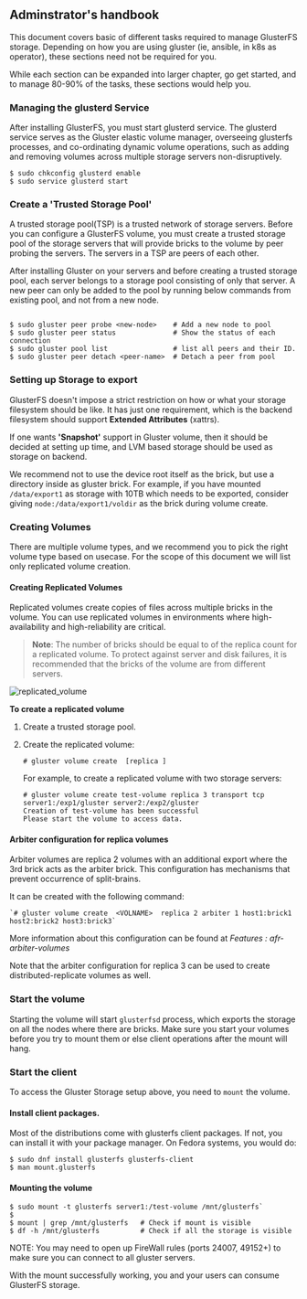 ## Adminstrator's handbook

This document covers basic of different tasks required to manage GlusterFS storage. Depending on how you are using gluster (ie, ansible, in k8s as operator), these sections need not be required for you.

While each section can be expanded into larger chapter, go get started, and to manage 80-90% of the tasks, these sections would help you.

### Managing the glusterd Service

After installing GlusterFS, you must start glusterd service. The
glusterd service serves as the Gluster elastic volume manager,
overseeing glusterfs processes, and co-ordinating dynamic volume
operations, such as adding and removing volumes across multiple storage
servers non-disruptively.

```
$ sudo chkconfig glusterd enable
$ sudo service glusterd start
```


### Create a 'Trusted Storage Pool'

A trusted storage pool(TSP) is a trusted network of storage servers.
Before you can configure a GlusterFS volume, you must create a trusted
storage pool of the storage servers that will provide bricks to the
volume by peer probing the servers. The servers in a TSP are peers
of each other.

After installing Gluster on your servers and before creating a trusted
storage pool, each server belongs to a storage pool consisting of only
that server. A new peer can only be added to the pool by running below commands from existing pool, and not from a new node.

```

$ sudo gluster peer probe <new-node>    # Add a new node to pool
$ sudo gluster peer status              # Show the status of each connection
$ sudo gluster pool list                # list all peers and their ID.
$ sudo gluster peer detach <peer-name>  # Detach a peer from pool

```

### Setting up Storage to export

GlusterFS doesn't impose a strict restriction on how or what your
storage filesystem should be like. It has just one requirement, which
is the backend filesystem should support **Extended Attributes**
(xattrs).

If one wants **'Snapshot'** support in Gluster volume, then it should
be decided at setting up time, and LVM based storage should be used as
storage on backend.

We recommend not to use the device root itself as the brick, but use
a directory inside as gluster brick. For example, if you have mounted
`/data/export1` as storage with 10TB which needs to be exported,
consider giving `node:/data/export1/voldir` as the brick during volume
create.

### Creating Volumes

There are multiple volume types, and we recommend you to pick the
right volume type based on usecase. For the scope of this document we will list only replicated volume creation.

#### Creating Replicated Volumes

Replicated volumes create copies of files across multiple bricks in the
volume. You can use replicated volumes in environments where
high-availability and high-reliability are critical.

> **Note**:
> The number of bricks should be equal to of the replica count for a
> replicated volume. To protect against server and disk failures, it is
> recommended that the bricks of the volume are from different servers.

![replicated_volume](https://cloud.githubusercontent.com/assets/10970993/7412379/d75272a6-ef5f-11e4-869a-c355e8505747.png)

**To create a replicated volume**

1.  Create a trusted storage pool.

2.  Create the replicated volume:

    `# gluster volume create  [replica ] `

    For example, to create a replicated volume with two storage servers:

        # gluster volume create test-volume replica 3 transport tcp server1:/exp1/gluster server2:/exp2/gluster
        Creation of test-volume has been successful
        Please start the volume to access data.


#### Arbiter configuration for replica volumes

Arbiter volumes are replica 2 volumes with an additional export where the 3rd brick acts as the arbiter brick. This configuration has mechanisms that prevent occurrence of split-brains.

It can be created with the following command:

    `# gluster volume create  <VOLNAME>  replica 2 arbiter 1 host1:brick1 host2:brick2 host3:brick3`

More information about this configuration can be found at *Features : afr-arbiter-volumes*

Note that the arbiter configuration for replica 3 can be used to create distributed-replicate volumes as well.


### Start the volume

Starting the volume will start `glusterfsd` process, which exports the storage on all the nodes where there are bricks. Make sure you start your volumes before you try to mount them or else client operations after the mount will hang.


### Start the client

To access the Gluster Storage setup above, you need to `mount` the volume.

#### Install client packages.

Most of the distributions come with glusterfs client packages. If not, you can install it with your package manager. On Fedora systems, you would do:

```
$ sudo dnf install glusterfs glusterfs-client
$ man mount.glusterfs

```

#### Mounting the volume

```
$ sudo mount -t glusterfs server1:/test-volume /mnt/glusterfs`
$ 
$ mount | grep /mnt/glusterfs   # Check if mount is visible
$ df -h /mnt/glusterfs          # Check if all the storage is visible

```

NOTE: You may need to open up FireWall rules (ports 24007, 49152+) to make sure you can connect to all gluster servers.


With the mount successfully working, you and your users can consume GlusterFS storage.
